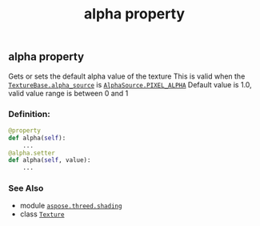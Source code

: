 ﻿---
title: alpha property
second_title: Aspose.3D for Python via .NET API References
description: 
type: docs
weight: 100
url: /python-net/aspose.threed.shading/texture/alpha/
is_root: false
---

## alpha property


Gets or sets the default alpha value of the texture
This is valid when the [`TextureBase.alpha_source`](/3d/python-net/aspose.threed.shading/texturebase#alpha_source) is [`AlphaSource.PIXEL_ALPHA`](/3d/python-net/aspose.threed.shading/alphasource#PIXEL_ALPHA)
Default value is 1.0, valid value range is between 0 and 1
### Definition:
```python
@property
def alpha(self):
    ...
@alpha.setter
def alpha(self, value):
    ...
```

### See Also
* module [`aspose.threed.shading`](../../)
* class [`Texture`](/3d/python-net/aspose.threed.shading/texture)

